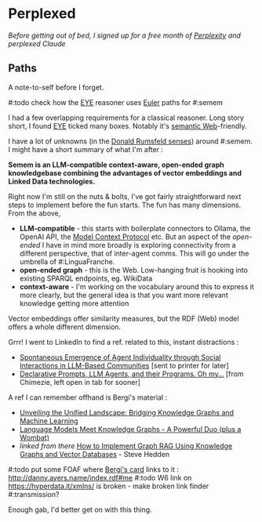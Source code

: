 # Perplexed

*Before getting out of bed, I signed up for a free month of [Perplexity](https://www.perplexity.ai/) and perplexed Claude*

## Paths

 A note-to-self before I forget.

 #:todo check how the [EYE](https://eyereasoner.github.io/eye/) reasoner uses [Euler](https://en.wikipedia.org/wiki/Leonhard_Euler) paths for #:semem

 I had a few overlapping requirements for a classical reasoner. Long story short, I found [EYE](https://eyereasoner.github.io/eye/) ticked many boxes. Notably it's [semantic Web](https://en.wikipedia.org/wiki/Semantic_Web)-friendly.

I have a lot of unknowns (in the [Donald Rumsfeld senses](https://en.wikipedia.org/wiki/There_are_unknown_unknowns)) around #:semem. I might have a short summary of what I'm after :

**Semem is an LLM-compatible context-aware, open-ended graph knowledgebase combining the advantages of vector embeddings and Linked Data technologies.**

Right now I'm still on the nuts & bolts, I've got fairly straightforward next steps to implement before the fun starts. The fun has many dimensions. From the above,

* **LLM-compatible** - this starts with boilerplate connectors to Ollama, the OpenAI API, the [Model Context Protocol](https://www.anthropic.com/news/model-context-protocol) etc. But an aspect of the *open-ended* I have in mind more broadly is exploring connectivity from a different perspective, that of inter-agent comms. This will go under the umbrella of #:LinguaFranche.  
* **open-ended graph** - this is the Web. Low-hanging fruit is hooking into existing SPARQL endpoints, eg. WikiData
* **context-aware** - I'm working on the vocabulary around this to express it more clearly, but the general idea is that you want more relevant knowledge getting more attention

Vector embeddings offer similarity measures, but the RDF (Web) model offers a whole different dimension.

Grrr! I went to LinkedIn to find a ref. related to this, instant distractions :
* [Spontaneous Emergence of Agent Individuality through Social Interactions in LLM-Based Communities](https://arxiv.org/abs/2411.03252) [sent to printer for later]
* [Declarative Prompts, LLM Agents, and their Programs. Oh my…](https://chimezie.medium.com/declarative-prompts-llm-agents-and-their-programs-oh-my-aab1d0da6fef) [from Chimezie, left open in tab for sooner]

A ref I can remember offhand is Bergi's material :

* [Unveiling the Unified Landscape: Bridging Knowledge Graphs and Machine Learning](https://www.bergnet.org/2024/05/unified-landscape/)  
* [Language Models Meet Knowledge Graphs - A Powerful Duo (plus a Wombat)](https://www.bergnet.org/2024/09/llm-kg-wombat/)
* *linked from there* [How to Implement Graph RAG Using Knowledge Graphs and Vector Databases](https://towardsdatascience.com/how-to-implement-graph-rag-using-knowledge-graphs-and-vector-databases-60bb69a22759) - Steve Hedden

#:todo put some FOAF where [Bergi's card](https://www.bergnet.org/people/bergi/card) links to it : http://danny.ayers.name/index.rdf#me
#:todo W6 link on https://hyperdata.it/xmlns/ is broken - make broken link finder #:transmission?

Enough gab, I'd better get on with this thing.
